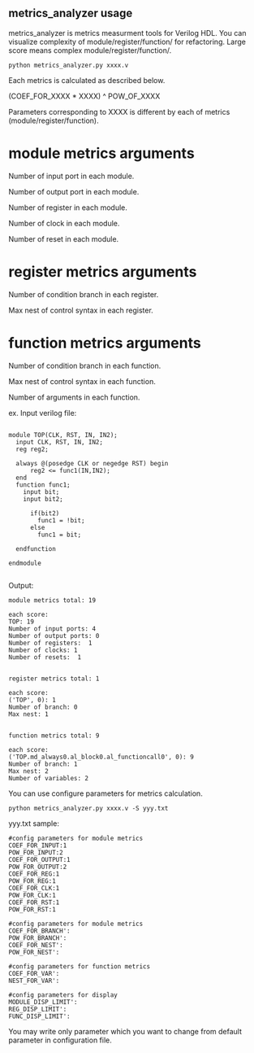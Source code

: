 ## metrics_analyzer usage

metrics_analyzer is metrics measurment tools for Verilog HDL.
You can visualize complexity of module/register/function/ for refactoring.
Large score means complex module/register/function/.

```
python metrics_analyzer.py xxxx.v
```

Each metrics is calculated as described below.

(COEF_FOR_XXXX * XXXX) ^ POW_OF_XXXX

Parameters corresponding to XXXX is different by each of metrics (module/register/function).


# module metrics arguments
Number of input port in each module.

Number of output port in each module.

Number of register in each module.

Number of clock in each module.

Number of reset in each module.

# register metrics arguments
Number of condition branch in each register.

Max nest of control syntax in each register.

# function metrics arguments
Number of condition branch in each function.

Max nest of control syntax in each function.

Number of arguments in each function.


ex.
Input verilog file:
```

module TOP(CLK, RST, IN, IN2);
  input CLK, RST, IN, IN2;
  reg reg2;

  always @(posedge CLK or negedge RST) begin
      reg2 <= func1(IN,IN2);
  end
  function func1;
    input bit;
    input bit2;

      if(bit2)
        func1 = !bit;
      else
        func1 = bit;

  endfunction

endmodule


```
Output:
```
module metrics total: 19

each score:
TOP: 19
Number of input ports: 4
Number of output ports: 0
Number of registers:  1
Number of clocks: 1
Number of resets:  1


register metrics total: 1

each score:
('TOP', 0): 1
Number of branch: 0
Max nest: 1


function metrics total: 9

each score:
('TOP.md_always0.al_block0.al_functioncall0', 0): 9
Number of branch: 1
Max nest: 2
Number of variables: 2
```


You can use configure parameters for metrics calculation.

```
python metrics_analyzer.py xxxx.v -S yyy.txt
```


yyy.txt sample:
```
#config parameters for module metrics
COEF_FOR_INPUT:1
POW_FOR_INPUT:2
COEF_FOR_OUTPUT:1
POW_FOR_OUTPUT:2
COEF_FOR_REG:1
POW_FOR_REG:1
COEF_FOR_CLK:1
POW_FOR_CLK:1
COEF_FOR_RST:1
POW_FOR_RST:1

#config parameters for module metrics
COEF_FOR_BRANCH':
POW_FOR_BRANCH':
COEF_FOR_NEST':
POW_FOR_NEST':

#config parameters for function metrics
COEF_FOR_VAR':
NEST_FOR_VAR':

#config parameters for display
MODULE_DISP_LIMIT':
REG_DISP_LIMIT':
FUNC_DISP_LIMIT':
```

You may write only parameter which you want to change from default parameter in configuration file.